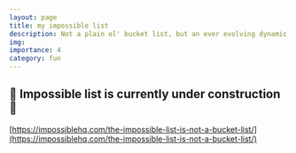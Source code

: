 ```yaml
---
layout: page
title: my impossible list
description: Not a plain ol' bucket list, but an ever evolving dynamic list of my goals
img:
importance: 4
category: fun
---
```

## 🚧 Impossible list is currently under construction 🚧

[https://impossiblehq.com/the-impossible-list-is-not-a-bucket-list/](https://impossiblehq.com/the-impossible-list-is-not-a-bucket-list/)
